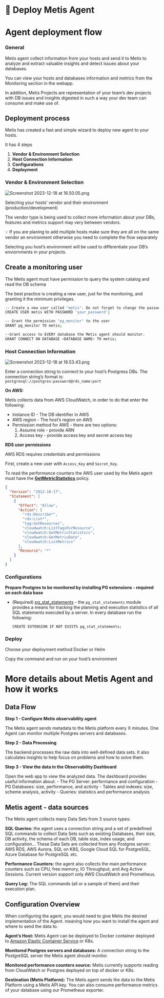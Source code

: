 # 🤖 Deploy Metis Agent

# Agent deployment flow

### General

Metis agent collect information from your hosts and send it to Metis to analyze and extract valuable insights and detect issues about your databases.

You can view your hosts and databases information and metrics from the Monitoring section in the webapp.

In addition, Metis Projects are representation of your team’s dev projects with DB issues and insights digested in such a way your dev team can consume and make use of.

## Deployment process

Metis has created a fast and simple wizard to deploy new agent to your hosts.

It has 4 steps

1. **Vendor & Environment Selection**
2. **Host Connection Information**
3. **Configurations**
4. **Deployment**

### **Vendor & Environment Selection**

![Screenshot 2023-12-18 at 16.50.05.png](%F0%9F%A4%96%20Deploy%20Metis%20Agent%2008bd0a22be3642cfb0a6581b02115179/Screenshot_2023-12-18_at_16.50.05.png)

Selecting your hosts’ vendor and their environment (production/development)

The vendor type is being used to collect more information about your DBs, features and metrics support may very between vendors.

<aside>
💡 If you are planing to add multiple hosts make sure they are all on the same vendor an environment otherwise you need to complete the flow separately

</aside>

Selecting you host’s environment will be used to differentiate your DB’s enviornments  in your projects.

## Create a monitoring user

The Metis agent must have permission to query the system catalog and read the DB schema

The best practice is creating a new user, just for the monitoring, and granting it the minimum privileges.

```bash
-- Create a new user called "metis". Do not forget to change the password.
CREATE USER metis WITH PASSWORD 'your_password';

-- Grant the permission "pg_monitor" to the user
GRANT pg_monitor TO metis;

--Grant access to EVERY database the Metis agent should monitor.
GRANT CONNECT ON DATABASE <DATABASE NAME> TO metis;

```

### **Host Connection Information**

![Screenshot 2023-12-18 at 16.53.43.png](%F0%9F%A4%96%20Deploy%20Metis%20Agent%2008bd0a22be3642cfb0a6581b02115179/Screenshot_2023-12-18_at_16.53.43.png)

Enter a connection string to connect to your host’s Postgress DBs.
The connection string’s format is: `postgresql://postgres:password@rds_name:port`

**On AWS:**

Metis collects data from AWS CloudWatch, in order to do that enter the following:

- Instance ID - The DB identifier in AWS
- AWS region - The host’s region on AWS
- Permission method for AWS - there are two options:
    1. Assume role - provide ARN
    2. Access key - provide access key and secret access key

**RDS user permissions**

AWS RDS requires credentials and permissions

First, create a new user with `Access_Key` and `Secret_Key`.

To read the performance counters the AWS user used by the Metis agent must have the **[GetMetricStatistics](https://www.docs.metisdata.io/.aws.amazon.com/AmazonCloudWatch/latest/APIReference/API_GetMetricStatistics.html)** policy.

```json
{
  "Version": "2012-10-17",
  "Statement": [
    {
      "Effect": "Allow",
      "Action": [
        "rds:Describe*",
        "rds:List*",
        "tag:GetResources",
        "cloudwatch:ListTagsForResource",
        "cloudwatch:GetMetricStatistics",
        "cloudwatch:GetMetricData",
        "cloudwatch:ListMetrics"
      ],
      "Resource": "*"
    }
  ]
}

```

### **Configurations**

**Prepare Postgres to be monitored by installing PG extensions - required on each data base**

- (Required) [pg_stat_statements](https://www.postgresql.org/current/pgstatstatements.html) - the `pg_stat_statements` module provides a means for tracking the planning and execution statistics of all SQL statements executed by a server.
In every database run the following:
    
    `CREATE EXTENSION IF NOT EXISTS pg_stat_statements;`
    

### Deploy

Choose your deployment method Docker or Helm

Copy the command and run on your host’s environment 

# More details about Metis Agent and how it works

## Data Flow

**Step 1 - Configure Metis observability agent**

The Metis agent sends metadata to the Metis platform every X minutes. One Agent can monitor multiple Postgres servers and databases.

**Step 2 - Data Processing**

The backend processes the raw data into well-defined data sets. It also calculates insights to help focus on problems and how to solve them.

**Step 3 - View the data in the Observability Dashboard**

Open the web app to view the analyzed data. The dashboard provides useful information about: - The PG Server: performance and configuration - PG Databases: size, performance, and activity - Tables and indexes: size, scheme analysis, activity - Queries: statistics and performance analysis

## Metis agent - data sources

The Metis agent collects many Data Sets from 3 source types:

**SQL Queries:** the agent uses a connection string and a set of predefined SQL commands to collect Data Sets such as existing Databases, their size, DB activity, the schema of each DB, table size, index usage, and configuration... 
These Data Sets are collected from any Postgres server: AWS RDS, AWS Aurora, SQL on K8S, Google Cloud SQL for PostgreSQL, Azure Database for PostgreSQL etc.

**Performance Counters:** the agent also collects the main performance counters such as CPU, free memory, IO Throughput, and Avg Active Sessions. Current version support only AWS CloudWatch and Prometheus.

**Query Log:** The SQL commands (all or a sample of them) and their execution plan.

## Configuration Overview

When configuring the agent, you would need to give Metis the desired implementation of the Agent. meaning how you want to install the agent and where to send the data to.

**Agent’s Host:** Metis Agent can be deployed to Docker container deployed to [Amazon Elastic Container Service](https://aws.amazon.com/ecs/) or K8s.

**Monitored Postgres servers and databases:** A connection string to the PostgreSQL server the Metis agent should monitor.

**Monitored performance counters source:** Metis currently supports reading from CloudWatch or Postgres deployed on top of docker or K8s.

**Destination (Metis Platform):** The Metis agent sends the data to the Metis Platform using a Metis API key. You can also consume performance metrics of your database using our Prometheus exporter.
